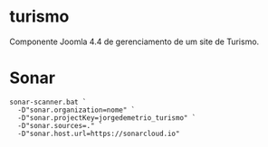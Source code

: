 # turismo
Componente Joomla 4.4 de gerenciamento de um site de Turismo.


# Sonar

```
sonar-scanner.bat `
  -D"sonar.organization=nome" `
  -D"sonar.projectKey=jorgedemetrio_turismo" `
  -D"sonar.sources=." `
  -D"sonar.host.url=https://sonarcloud.io"

```
